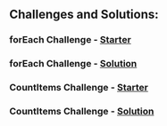## Challenges and Solutions:

### forEach Challenge - [Starter](https://repl.it/CaSA/17)
### forEach Challenge - [Solution](https://repl.it/DoPj/1)

### CountItems Challenge - [Starter](https://repl.it/DoDZ/15)
### CountItems Challenge - [Solution](https://repl.it/DnNO/3)
